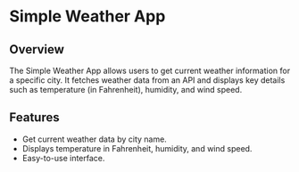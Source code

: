 # Simple Weather App

## Overview

The Simple Weather App allows users to get current weather information for a specific city. It fetches weather data from an API and displays key details such as temperature (in Fahrenheit), humidity, and wind speed.

## Features

- Get current weather data by city name.
- Displays temperature in Fahrenheit, humidity, and wind speed.
- Easy-to-use interface.
